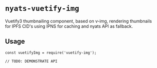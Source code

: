 # `nyats-vuetify-img`

Vuetify3 thumbnailing component, based on v-img, rendering thumbnails for IPFS CID's using IPNS for caching and nyats API as fallback.

## Usage

```
const vuetifyImg = require('vuetify-img');

// TODO: DEMONSTRATE API
```
